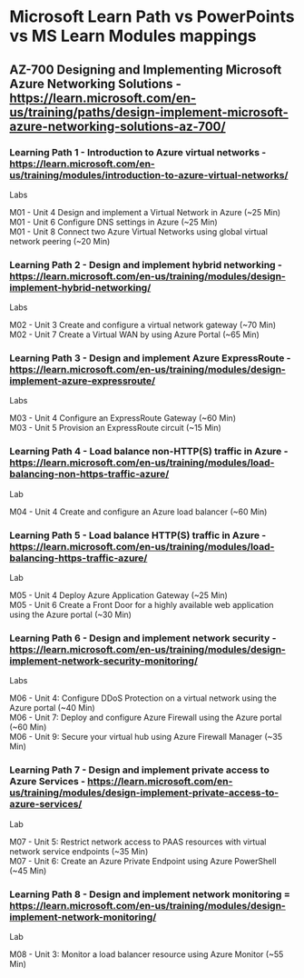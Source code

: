 # Microsoft Learn Path vs PowerPoints vs MS Learn Modules mappings

## AZ-700 Designing and Implementing Microsoft Azure Networking Solutions - https://learn.microsoft.com/en-us/training/paths/design-implement-microsoft-azure-networking-solutions-az-700/

### Learning Path 1 - Introduction to Azure virtual networks - https://learn.microsoft.com/en-us/training/modules/introduction-to-azure-virtual-networks/ 

Labs <br>

M01 - Unit 4 Design and implement a Virtual Network in Azure (~25 Min) <br>
M01 - Unit 6 Configure DNS settings in Azure (~25 Min) <br>
M01 - Unit 8 Connect two Azure Virtual Networks using global virtual network peering (~20 Min) <br>

### Learning Path 2 - Design and implement hybrid networking - https://learn.microsoft.com/en-us/training/modules/design-implement-hybrid-networking/

Labs <BR>

M02 - Unit 3 Create and configure a virtual network gateway (~70 Min) <br>
M02 - Unit 7 Create a Virtual WAN by using Azure Portal (~65 Min) <BR>

### Learning Path 3 - Design and implement Azure ExpressRoute - https://learn.microsoft.com/en-us/training/modules/design-implement-azure-expressroute/ 
Labs <br>

M03 - Unit 4 Configure an ExpressRoute Gateway (~60 Min) <br>
M03 - Unit 5 Provision an ExpressRoute circuit (~15 Min) <br>

### Learning Path 4 - Load balance non-HTTP(S) traffic in Azure - https://learn.microsoft.com/en-us/training/modules/load-balancing-non-https-traffic-azure/ 

Lab <br>

M04 - Unit 4 Create and configure an Azure load balancer (~60 Min) <br>

### Learning Path 5 - Load balance HTTP(S) traffic in Azure - https://learn.microsoft.com/en-us/training/modules/load-balancing-https-traffic-azure/ 

Lab <br>

M05 - Unit 4 Deploy Azure Application Gateway (~25 Min) <br>
M05 - Unit 6 Create a Front Door for a highly available web application using the Azure portal (~30 Min) <br>

### Learning Path 6 - Design and implement network security - https://learn.microsoft.com/en-us/training/modules/design-implement-network-security-monitoring/

Labs <br>

M06 - Unit 4:  Configure DDoS Protection on a virtual network using the Azure portal (~40 Min)​ <br>
M06 - Unit 7:  Deploy and configure Azure Firewall using the Azure portal (~60 Min)​ <br>
M06 - Unit 9:   Secure your virtual hub using Azure Firewall Manager (~35 Min)​ <br>

### Learning Path 7 - Design and implement private access to Azure Services - https://learn.microsoft.com/en-us/training/modules/design-implement-private-access-to-azure-services/ 

Lab <br>

M07 - Unit 5:  Restrict network access to PAAS resources with virtual network service endpoints (~35 Min)​ <br>
M07 - Unit 6:  Create an Azure Private Endpoint using Azure PowerShell (~45 Min)​ <br>

### Learning Path 8 - Design and implement network monitoring = https://learn.microsoft.com/en-us/training/modules/design-implement-network-monitoring/ 

Lab <br>

M08 - Unit 3:  Monitor a load balancer resource using Azure Monitor (~55 Min)​ <br>
